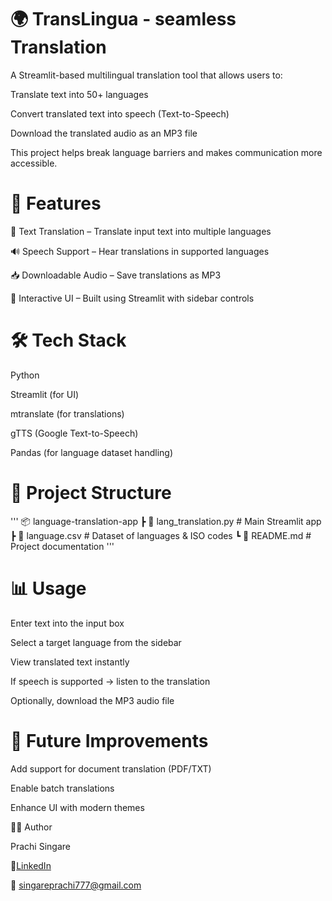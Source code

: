 # 🌍 TransLingua - seamless Translation

A Streamlit-based multilingual translation tool that allows users to:

Translate text into 50+ languages

Convert translated text into speech (Text-to-Speech)

Download the translated audio as an MP3 file

This project helps break language barriers and makes communication more accessible.

# 🚀 Features

📝 Text Translation – Translate input text into multiple languages

🔊 Speech Support – Hear translations in supported languages

📥 Downloadable Audio – Save translations as MP3

🎨 Interactive UI – Built using Streamlit with sidebar controls

# 🛠️ Tech Stack

Python

Streamlit (for UI)

mtranslate (for translations)

gTTS (Google Text-to-Speech)

Pandas (for language dataset handling)

# 📂 Project Structure
'''
📦 language-translation-app
 ┣ 📜 lang_translation.py   # Main Streamlit app
 ┣ 📜 language.csv          # Dataset of languages & ISO codes
 ┗ 📜 README.md             # Project documentation
 '''

# 📊 Usage

Enter text into the input box

Select a target language from the sidebar

View translated text instantly

If speech is supported → listen to the translation

Optionally, download the MP3 audio file

# 🔮 Future Improvements

Add support for document translation (PDF/TXT)

Enable batch translations

Enhance UI with modern themes

👩‍💻 Author

Prachi Singare

💼[LinkedIn](https://www.linkedin.com/in/prachi-singare13/)

📧 singareprachi777@gmail.com
